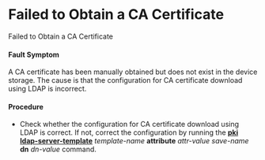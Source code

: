 Failed to Obtain a CA Certificate
=================================

Failed to Obtain a CA Certificate

#### Fault Symptom

A CA certificate has been manually obtained but does not exist in the device storage. The cause is that the configuration for CA certificate download using LDAP is incorrect.


#### Procedure

* Check whether the configuration for CA certificate download using LDAP is correct. If not, correct the configuration by running the [**pki ldap-server-template**](cmdqueryname=pki+ldap-server-template) *template-name* **attribute** *attr-value* *save-name* **dn** *dn-value* command.